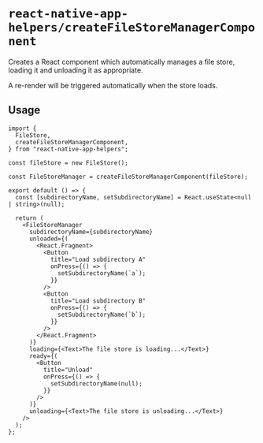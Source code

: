 # `react-native-app-helpers/createFileStoreManagerComponent`

Creates a React component which automatically manages a file store, loading it
and unloading it as appropriate.

A re-render will be triggered automatically when the store loads.

## Usage

```tsx
import {
  FileStore,
  createFileStoreManagerComponent,
} from "react-native-app-helpers";

const fileStore = new FileStore();

const FileStoreManager = createFileStoreManagerComponent(fileStore);

export default () => {
  const [subdirectoryName, setSubdirectoryName] = React.useState<null | string>(null);

  return (
    <FileStoreManager
      subdirectoryName={subdirectoryName}
      unloaded={(
        <React.Fragment>
          <Button
            title="Load subdirectory A"
            onPress={() => {
              setSubdirectoryName(`a`);
            }}
          />
          <Button
            title="Load subdirectory B"
            onPress={() => {
              setSubdirectoryName(`b`);
            }}
          />
        </React.Fragment>
      )}
      loading={<Text>The file store is loading...</Text>}
      ready={(
        <Button
          title="Unload"
          onPress={() => {
            setSubdirectoryName(null);
          }}
        />
      )}
      unloading={<Text>The file store is unloading...</Text>}
    />
  );
};
```
